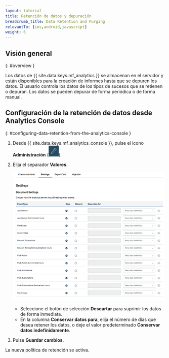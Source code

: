 ```yaml
---
layout: tutorial
title: Retención de datos y depuración
breadcrumb_title: Data Retention and Purging
relevantTo: [ios,android,javascript]
weight: 6
---
```

<!-- NLS_CHARSET=UTF-8 -->
## Visión general
{: #overview }

Los datos de {{ site.data.keys.mf_analytics }} se almacenan en el servidor y están disponibles para la creación de informes hasta que se depuren los datos. El usuario controla los datos de los tipos de sucesos que se retienen o depuran. Los datos se pueden depurar de forma periódica o de forma manual.

## Configuración de la retención de datos desde Analytics Console
{: #configuring-data-retention-from-the-analytics-console }

1. Desde {{ site.data.keys.mf_analytics_console }}, pulse el icono **Administración** (<img  alt="icono de una llave" style="margin:0;display:inline" src="wrench.png"/>).
2. Elija el separador **Valores**.

   ![Configuración de la retención de datos](analytics_console_data_retention.png)

   * Seleccione el botón de selección **Descartar** para suprimir los datos de forma inmediata.
   * En la columna **Conservar datos para**, elija el número de días que desea retener los datos, o deje el valor predeterminado **Conservar datos indefinidamente**.

3. Pulse **Guardar cambios**.

La nueva política de retención se activa.
